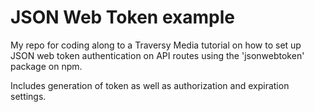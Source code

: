 # JSON Web Token example 

My repo for coding along to a Traversy Media tutorial on how to set up JSON web token authentication on API routes using the 'jsonwebtoken' package on npm. 

Includes generation of token as well as authorization and expiration settings. 